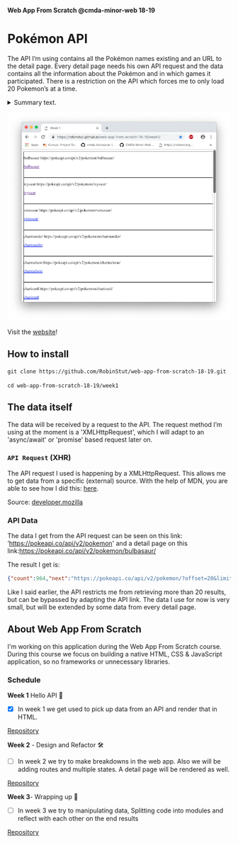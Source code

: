 **Web App From Scratch @cmda-minor-web 18-19**

# Pokémon API

The API I’m using contains all the Pokémon names existing and an URL to the detail page. Every detail page needs his own API request and the data contains all the information about the Pokémon and in which games it participated. There is a restriction on the API which forces me to only load 20 Pokemon’s at a time. 

<details>
<summary>Summary text.</summary>
![screenshot](screenshot.png)
</details>

![screenshot](screenshot.png)

Visit the [website](https://robinstut.github.io/web-app-from-scratch-18-19/week1/)!


## How to install

```
git clone https://github.com/RobinStut/web-app-from-scratch-18-19.git

cd web-app-from-scratch-18-19/week1
```

## The data itself 

The data will be received by a request to the API. The request method I’m using at the moment is a 'XMLHttpRequest', which I will adapt to an 'async/await' or 'promise' based request later on.

### `API Request` (XHR)

The API request I used is happening by a XMLHttpRequest. This allows me to get data from a specific (external) source. With the help of MDN, you are able to see how I did this:  [here](https://github.com/RobinStut/web-app-from-scratch-18-19/blob/master/week1/public/js/app.js).

Source: [developer.mozilla](https://developer.mozilla.org/en-US/docs/Web/API/XMLHttpRequest/Synchronous_and_Asynchronous_Requests)


### API Data

The data I get from the API request can be seen on this link: ‘https://pokeapi.co/api/v2/pokemon' and a detail page on this link:https://pokeapi.co/api/v2/pokemon/bulbasaur/ 

The result I get is:

```json
{"count":964,"next":"https://pokeapi.co/api/v2/pokemon/?offset=20&limit=20","previous":null,"results":[{"name":"bulbasaur","url":"https://pokeapi.co/api/v2/pokemon/1/"},{"name":"ivysaur","url":"https://pokeapi.co/api/v2/pokemon/2/"},{"name":"venusaur","url":"https://pokeapi.co/api/v2/pokemon/3/"},{"name":"charmander","url":"https://pokeapi.co/api/v2/pokemon/4/"},{"name":"charmeleon","url":"https://pokeapi.co/api/v2/pokemon/5/"},{"name":"charizard","url":"https://pokeapi.co/api/v2/pokemon/6/"},{"name":"squirtle","url":"https://pokeapi.co/api/v2/pokemon/7/"},{"name":"wartortle","url":"https://pokeapi.co/api/v2/pokemon/8/"},{"name":"blastoise","url":"https://pokeapi.co/api/v2/pokemon/9/"},{"name":"caterpie","url":"https://pokeapi.co/api/v2/pokemon/10/"},{"name":"metapod","url":"https://pokeapi.co/api/v2/pokemon/11/"},{"name":"butterfree","url":"https://pokeapi.co/api/v2/pokemon/12/"},{"name":"weedle","url":"https://pokeapi.co/api/v2/pokemon/13/"},{"name":"kakuna","url":"https://pokeapi.co/api/v2/pokemon/14/"},{"name":"beedrill","url":"https://pokeapi.co/api/v2/pokemon/15/"},{"name":"pidgey","url":"https://pokeapi.co/api/v2/pokemon/16/"},{"name":"pidgeotto","url":"https://pokeapi.co/api/v2/pokemon/17/"},{"name":"pidgeot","url":"https://pokeapi.co/api/v2/pokemon/18/"},{"name":"rattata","url":"https://pokeapi.co/api/v2/pokemon/19/"},{"name":"raticate","url":"https://pokeapi.co/api/v2/pokemon/20/"}]}
```

Like I said earlier, the API restricts me from retrieving more than 20 results, but can be bypassed by adapting the API link. The data I use for now is very small, but will be extended by some data from every detail page.

## About Web App From Scratch

I'm working on this application during the Web App From Scratch course. During this course we focus on building a native HTML, CSS & JavaScript application, so no frameworks or unnecessary libraries.

### Schedule 

**Week 1** Hello API 🐒

- [x] In week 1 we get used to pick up data from an API and render that in HTML.

[Repository](https://github.com/RobinStut/web-app-from-scratch-18-19/blob/master/week1/public/js/app.js)

**Week 2** - Design and Refactor 🛠

- [ ] In week 2 we try to make breakdowns in the web app. Also we will be adding routes and multiple states. A detail page will be rendered as well.

[Repository]()

**Week 3**- Wrapping up 🎁

- [ ] In week 3 we try to manipulating data, Splitting code into modules and reflect with each other  on the end results

[Repository]()


